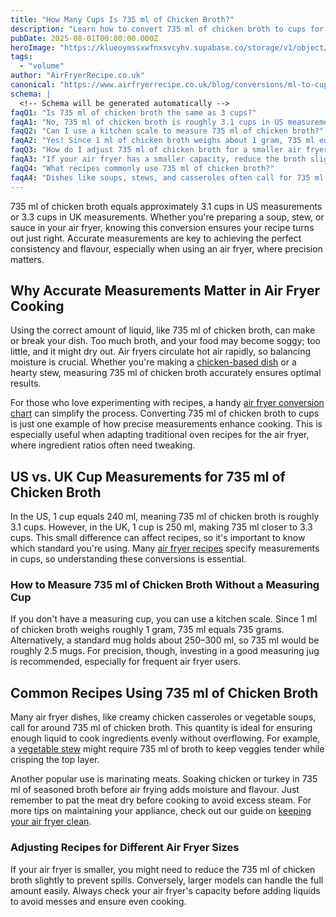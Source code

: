 ```yaml
---
title: "How Many Cups Is 735 ml of Chicken Broth?"
description: "Learn how to convert 735 ml of chicken broth to cups for perfect recipes every time. Includes UK & US measurements for accuracy."
pubDate: 2025-08-01T00:00:00.000Z
heroImage: "https://klueoymssxwfnxsvcyhv.supabase.co/storage/v1/object/public/Shmucket/how-many-cups-is-735-ml-of-chicken-broth.webp"
tags:
  - "volume"
author: "AirFryerRecipe.co.uk"
canonical: "https://www.airfryerrecipe.co.uk/blog/conversions/ml-to-cups/how-many-cups-is-735-ml-of-chicken-broth"
schema: |
  <!-- Schema will be generated automatically -->
faqQ1: "Is 735 ml of chicken broth the same as 3 cups?"
faqA1: "No, 735 ml of chicken broth is roughly 3.1 cups in US measurements or 3.3 cups in UK measurements. The slight difference depends on whether you're using the US (240 ml per cup) or UK (250 ml per cup) standard."
faqQ2: "Can I use a kitchen scale to measure 735 ml of chicken broth?"
faqA2: "Yes! Since 1 ml of chicken broth weighs about 1 gram, 735 ml equals 735 grams. This method is especially handy if you don't have a measuring jug but own a precise kitchen scale."
faqQ3: "How do I adjust 735 ml of chicken broth for a smaller air fryer?"
faqA3: "If your air fryer has a smaller capacity, reduce the broth slightly—try 600 ml (2.5 cups) to prevent overflow. Always leave some space for steam circulation to ensure even cooking."
faqQ4: "What recipes commonly use 735 ml of chicken broth?"
faqA4: "Dishes like soups, stews, and casseroles often call for 735 ml of chicken broth. It's also great for marinating meats before air frying, adding both moisture and flavour to your dishes."
---
```

<p>735 ml of chicken broth equals approximately 3.1 cups in US measurements or 3.3 cups in UK measurements. Whether you're preparing a soup, stew, or sauce in your air fryer, knowing this conversion ensures your recipe turns out just right. Accurate measurements are key to achieving the perfect consistency and flavour, especially when using an air fryer, where precision matters.</p>  

<h2>Why Accurate Measurements Matter in Air Fryer Cooking</h2>  
<p>Using the correct amount of liquid, like 735 ml of chicken broth, can make or break your dish. Too much broth, and your food may become soggy; too little, and it might dry out. Air fryers circulate hot air rapidly, so balancing moisture is crucial. Whether you're making a <a href=https://www.airfryerrecipe.co.uk/recipe-category/chicken>chicken-based dish</a> or a hearty stew, measuring 735 ml of chicken broth accurately ensures optimal results.</p>  

<p>For those who love experimenting with recipes, a handy <a href=https://www.airfryerrecipe.co.uk/air-fryer-conversion-chart>air fryer conversion chart</a> can simplify the process. Converting 735 ml of chicken broth to cups is just one example of how precise measurements enhance cooking. This is especially useful when adapting traditional oven recipes for the air fryer, where ingredient ratios often need tweaking.</p>  

<h2>US vs. UK Cup Measurements for 735 ml of Chicken Broth</h2>  
<p>In the US, 1 cup equals 240 ml, meaning 735 ml of chicken broth is roughly 3.1 cups. However, in the UK, 1 cup is 250 ml, making 735 ml closer to 3.3 cups. This small difference can affect recipes, so it's important to know which standard you're using. Many <a href=https://www.airfryerrecipe.co.uk/recipes>air fryer recipes</a> specify measurements in cups, so understanding these conversions is essential.</p>  

<h3>How to Measure 735 ml of Chicken Broth Without a Measuring Cup</h3>  
<p>If you don't have a measuring cup, you can use a kitchen scale. Since 1 ml of chicken broth weighs roughly 1 gram, 735 ml equals 735 grams. Alternatively, a standard mug holds about 250–300 ml, so 735 ml would be roughly 2.5 mugs. For precision, though, investing in a good measuring jug is recommended, especially for frequent air fryer users.</p>  

<h2>Common Recipes Using 735 ml of Chicken Broth</h2>  
<p>Many air fryer dishes, like creamy chicken casseroles or vegetable soups, call for around 735 ml of chicken broth. This quantity is ideal for ensuring enough liquid to cook ingredients evenly without overflowing. For example, a <a href=https://www.airfryerrecipe.co.uk/recipe-category/vegetables>vegetable stew</a> might require 735 ml of broth to keep veggies tender while crisping the top layer.</p>  

<p>Another popular use is marinating meats. Soaking chicken or turkey in 735 ml of seasoned broth before air frying adds moisture and flavour. Just remember to pat the meat dry before cooking to avoid excess steam. For more tips on maintaining your appliance, check out our guide on <a href=https://www.airfryerrecipe.co.uk/air-fryer-cleaner>keeping your air fryer clean</a>.</p>  

<h3>Adjusting Recipes for Different Air Fryer Sizes</h3>  
<p>If your air fryer is smaller, you might need to reduce the 735 ml of chicken broth slightly to prevent spills. Conversely, larger models can handle the full amount easily. Always check your air fryer's capacity before adding liquids to avoid messes and ensure even cooking.</p>
